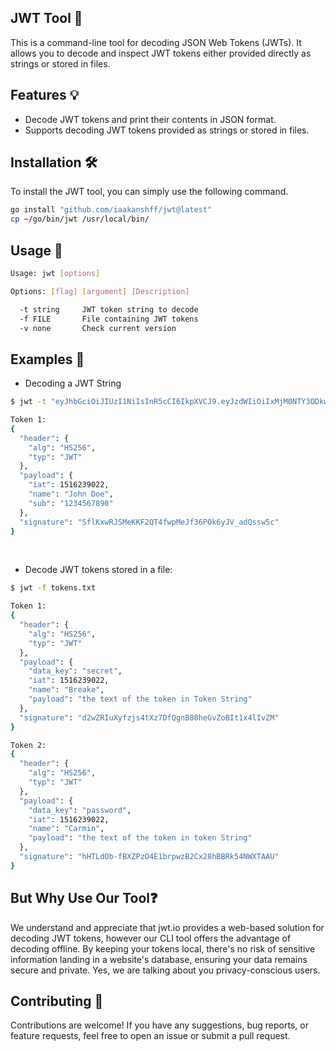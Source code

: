 ## JWT Tool 🚀

This is a command-line tool for decoding JSON Web Tokens (JWTs). It allows you to decode and inspect JWT tokens either provided directly as strings or stored in files.

## Features 💡

- Decode JWT tokens and print their contents in JSON format.
- Supports decoding JWT tokens provided as strings or stored in files.

## Installation 🛠️ 

To install the JWT tool, you can simply use the following command.

```bash
go install "github.com/iaakanshff/jwt@latest"
cp ~/go/bin/jwt /usr/local/bin/
```
## Usage 📝

```bash
Usage: jwt [options]

Options: [flag] [argument] [Description]

  -t string     JWT token string to decode
  -f FILE       File containing JWT tokens
  -v none       Check current version
```

## Examples 📄

- Decoding a JWT String

```bash
$ jwt -t "eyJhbGciOiJIUzI1NiIsInR5cCI6IkpXVCJ9.eyJzdWIiOiIxMjM0NTY3ODkwIiwibmFtZSI6IkpvaG4gRG9lIiwiaWF0IjoxNTE2MjM5MDIyfQ.SflKxwRJSMeKKF2QT4fwpMeJf36POk6yJV_adQssw5c"

Token 1:
{
  "header": {
    "alg": "HS256",
    "typ": "JWT"
  },
  "payload": {
    "iat": 1516239022,
    "name": "John Doe",
    "sub": "1234567890"
  },
  "signature": "SflKxwRJSMeKKF2QT4fwpMeJf36POk6yJV_adQssw5c"
}
```

<br>

- Decode JWT tokens stored in a file:

```bash
$ jwt -f tokens.txt

Token 1:
{
  "header": {
    "alg": "HS256",
    "typ": "JWT"
  },
  "payload": {
    "data_key": "secret",
    "iat": 1516239022,
    "name": "Breake",
    "payload": "the text of the token in Token String"
  },
  "signature": "d2wZRIuXyfzjs4tXz7DfQgnB80heGvZoBIt1x4lIvZM"
}

Token 2:
{
  "header": {
    "alg": "HS256",
    "typ": "JWT"
  },
  "payload": {
    "data_key": "password",
    "iat": 1516239022,
    "name": "Carmin",
    "payload": "the text of the token in token String"
  },
  "signature": "hHTLdOb-fBXZPzO4E1brpwzB2Cx28hBBRk54NWXTAAU"
}

```

## But Why Use Our Tool❓ 

We understand and appreciate that jwt.io provides a web-based solution for decoding JWT tokens, however our CLI tool offers the advantage of decoding offline. By keeping your tokens local, there's no risk of sensitive information landing in a website's database, ensuring your data remains secure and private. Yes, we are talking about you privacy-conscious users.

## Contributing 🤝

Contributions are welcome! If you have any suggestions, bug reports, or feature requests, feel free to open an issue or submit a pull request.
